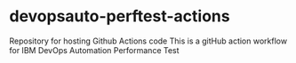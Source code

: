 # devopsauto-perftest-actions
Repository for hosting Github Actions code
This is a gitHub action workflow for IBM DevOps Automation Performance Test
